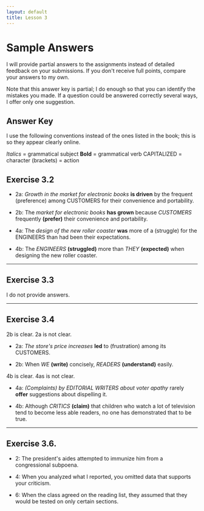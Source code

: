 ```yaml
---
layout: default
title: Lesson 3 
---
```


# Sample Answers

I will provide partial answers to the assignments instead of detailed feedback on your submissions. If you don't receive full points, compare your answers to my own. 

Note that this answer key is partial; I do enough so that you can identify the mistakes you made. If a question could be answered correctly several ways, I offer only one suggestion. 


## Answer Key

I use the following conventions instead of the ones listed in the book; this is so they appear clearly online. 

*Italics* = grammatical subject
**Bold** = grammatical verb
CAPITALIZED = character
(brackets) = action 

## Exercise 3.2

+ 2a: *Growth in the market for electronic books* **is driven** by the frequent (preference) among CUSTOMERS for their convenience and portability. 

+ 2b: The *market for electronic books* **has grown** because *CUSTOMERS* frequently **(prefer)** their convenience and portability. 

+ 4a: The *design of the new roller coaster* **was** more of a (struggle) for the ENGINEERS than had been their expectations. 

+ 4b: The *ENGINEERS* **(struggled)** more than *THEY* **(expected)** when designing the new roller coaster. 

---

## Exercise 3.3

I do not provide answers. 

---

## Exercise 3.4

2b is clear. 2a is not clear. 

+ 2a: *The store's price increases* **led** to (frustration) among its CUSTOMERS.

+ 2b: When *WE* **(write)** concisely, *READERS* **(understand)** easily. 

4b is clear. 4as is not clear. 

+ 4a: *(Complaints) by EDITORIAL WRITERS about voter apathy* rarely **offer** suggestions about dispelling it.  

+ 4b: Although *CRITICS* **(claim)** that children who watch a lot of television tend to become less able readers, no one has demonstrated that to be true. 

---

## Exercise 3.6. 

+ 2: The president's aides attempted to immunize him from a congressional subpoena. 

+ 4: When you analyzed what I reported, you omitted data that supports your criticism. 

+ 6: When the class agreed on the reading list, they assumed that they would be tested on only certain sections. 

